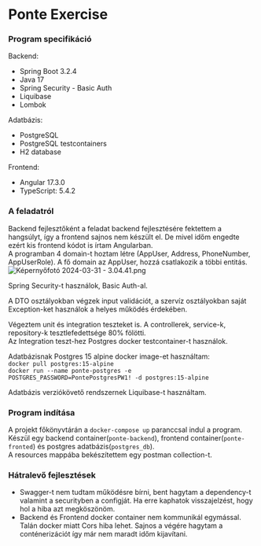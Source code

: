 # Ponte Exercise

### Program specifikáció
Backend:
- Spring Boot 3.2.4
- Java 17
- Spring Security - Basic Auth
- Liquibase
- Lombok

Adatbázis:
- PostgreSQL
- PostgreSQL testcontainers
- H2 database

Frontend:
- Angular 17.3.0
- TypeScript: 5.4.2

### A feladatról
Backend fejlesztőként a feladat backend fejlesztésére fektettem a hangsúlyt,
így a frontend sajnos nem készült el. De mivel időm engedte ezért kis frontend kódot is írtam Angularban. <br />
A programban 4 domain-t hoztam létre (AppUser, Address, PhoneNumber, AppUserRole). A fő domain az AppUser,
hozzá csatlakozik a többi entitás.
![Képernyőfotó 2024-03-31 - 3.04.41.png](..%2F..%2F..%2F..%2Fvar%2Ffolders%2Fqk%2Fvf0xc0wx0rd77hl1vxnlyz640000gn%2FT%2FTemporaryItems%2FNSIRD_screencaptureui_coln7X%2FK%C3%A9perny%C5%91fot%C3%B3%202024-03-31%20-%203.04.41.png)

Spring Security-t használok, Basic Auth-al.

A DTO osztályokban végzek input validációt, a szervíz osztályokban saját Exception-ket 
használok a helyes működés érdekében.

Végeztem unit és integration teszteket is. A controllerek, service-k, repository-k tesztlefedettsége 80% fölötti. <br/>
Az Integration teszt-hez Postgres docker testcontainer-t használok.

Adatbázisnak Postgres 15 alpine docker image-et használtam: <br/>
```docker pull postgres:15-alpine``` <br/>
```docker run --name ponte-postgres -e POSTGRES_PASSWORD=PontePostgresPW1! -d postgres:15-alpine```

Adatbázis verziókövető rendszernek Liquibase-t használtam.

### Program indítása
A projekt főkönyvtárán a ```docker-compose up``` paranccsal indul a program. Készül egy 
backend container(```ponte-backend```), frontend container(```ponte-fronted```) és postgres adatbázis(```postgres_db```). <br/>
A resources mappába bekészítettem egy postman collection-t.

### Hátralevő fejlesztések
- Swagger-t nem tudtam működésre bírni, bent hagytam a dependency-t valamint a securityben a configját. Ha erre kaphatok visszajelzést, hogy hol a hiba azt megköszönöm.
- Backend és Frontend docker container nem kommunikál egymással. Talán docker miatt Cors hiba lehet. Sajnos a végére hagytam a conténerizációt így már nem maradt időm kijavítani.